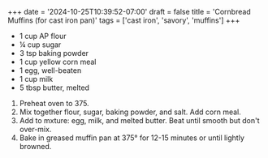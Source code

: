 +++
date = '2024-10-25T10:39:52-07:00'
draft = false
title = 'Cornbread Muffins (for cast iron pan)'
tags = ['cast iron', 'savory', 'muffins']
+++

* 1 cup AP flour
* ¼ cup sugar
* 3 tsp baking powder
* 1 cup yellow corn meal
* 1 egg, well-beaten
* 1 cup milk
* 5 tbsp butter, melted

1. Preheat oven to 375.
2. Mix together flour, sugar, baking powder, and salt. Add corn meal.
3. Add to mxture: egg, milk, and melted butter. Beat until smooth but don't over-mix.
4. Bake in greased muffin pan at 375° for 12-15 minutes or until lightly browned.